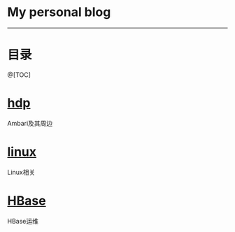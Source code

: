 # My personal blog
---

# 目录
@[TOC]
#  [hdp](<https://github.com/HwiLu/HwiLu-Blog/labels/hdp>)
Ambari及其周边


# [linux](<https://github.com/HwiLu/HwiLu-Blog/labels/linux>) 
Linux相关
# [HBase]()
HBase运维
